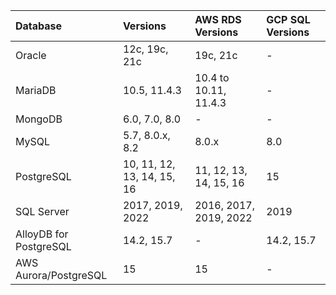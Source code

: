 | Database | Versions | AWS RDS  Versions | GCP SQL Versions |
| :-- | :-- | :-- | :-- |
| Oracle | 12c, 19c, 21c | 19c, 21c | - |
| MariaDB | 10.5, 11.4.3 | 10.4 to 10.11, 11.4.3 | - |
| MongoDB | 6.0, 7.0, 8.0 | - | - |
| MySQL | 5.7, 8.0.x, 8.2 | 8.0.x | 8.0 |
| PostgreSQL | 10, 11, 12, 13, 14, 15, 16  | 11, 12, 13, 14, 15, 16 | 15 |
| SQL Server | 2017, 2019, 2022 | 2016, 2017, 2019, 2022 | 2019 |
| AlloyDB for PostgreSQL | 14.2, 15.7 | - | 14.2, 15.7 |
| AWS Aurora/PostgreSQL | 15 | 15 | - |